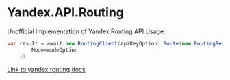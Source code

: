 # Yandex.API.Routing
Unofficial implementation of Yandex Routing API
Usage:

```c#
var result = await new RoutingClient(apiKeyOption).Route(new RoutingRequest(waypointOption) { 
        Mode=modeOption
    });
```
[Link to yandex routing docs](https://yandex.ru/dev/router/doc/en/request)